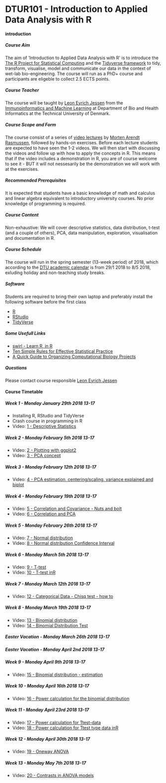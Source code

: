 DTUR101 - Introduction to Applied Data Analysis with R
================

#### introduction

##### Course Aim

The aim of 'Introduction to Applied Data Analysis with R' is to introduce the [The R Project for Statistical Computing](https://www.r-project.org/) and the [Tidyverse framework](https://www.tidyverse.org/) to tidy, transform, visualise, model and communicate our data in the context of wet-lab bio-engineering. The course will run as a PhD+ course and participants are eligeble to collect 2.5 ECTS points.

##### Course Teacher

The course will be taught by [Leon Eyrich Jessen](http://www.dtu.dk/service/telefonbog/person?id=22554&cpid=230023&tab=2&qt=dtupublicationquery) from the [Immunoinformatics and Machine Learning](http://www.bioinformatics.dtu.dk/english/Research_new/Health-informatics/Immunoinformatics-and-machine-learning) at Department of Bio and Health Informatics at the Technical University of Denmark.

##### Course Scope and Form

The course consist of a series of [video lectures](https://www.youtube.com/playlist?list=PL4L59zaizb3FmBdxuDLRdzGsknTrZN6Ys) by [Morten Arendt Rasmussen](http://food.ku.dk/english/staff/?pure=en/persons/311655/), followed by hands-on exercises. Before each lecture students are expected to have seen the 1-2 videos. We will then start with discussing the videos and follow up with how to apply the concepts in R. This means that if the video includes a demonstration in R, you are of course welcome to see it - BUT it will not nessesarily be the demonstration we will work with at the exercises.

##### Recommended Prerequisites

It is expected that students have a basic knowledge of math and calculus and linear algebra equivalent to introductory university courses. No prior knowledge of programming is required.

##### Course Content

Non-exhaustive: We will cover descriptive statistics, data distribution, t-test (and a couple of others), PCA, data manipulation, exploration, visualisation and documentation in R.

##### Course Schedule

The course will run in the spring semester (13-week period) of 2018, which according to the [DTU academic calendar](http://www.dtu.dk/english/education/student-guide/studying-at-dtu/Academic-calendar) is from 29/1 2018 to 8/5 2018, exluding holiday and non-teaching study breaks.

##### Software

Students are required to bring their own laptop and preferably install the following software before the first class

-   [R](https://mirrors.dotsrc.org/cran/)
-   [RStudio](https://www.rstudio.com/products/rstudio/download/#download)
-   [TidyVerse](https://www.tidyverse.org/)

##### Some Usefull Links

-   [swirl - Learn R, in R](http://swirlstats.com/)
-   [Ten Simple Rules for Effective Statistical Practice](http://journals.plos.org/ploscompbiol/article?id=10.1371/journal.pcbi.1004961)
-   [A Quick Guide to Organizing Computational Biology Projects](http://journals.plos.org/ploscompbiol/article?id=10.1371/journal.pcbi.1000424)

##### Questions

Please contact course responsible [Leon Eyrich Jessen](http://www.dtu.dk/service/telefonbog/person?id=22554&cpid=230023&tab=2&qt=dtupublicationquery)

#### Course Timetable

##### Week 1 - Monday January 29th 2018 13-17

-   Installing R, RStudio and TidyVerse
-   Crash course in programming in R
-   Video: [1 - Descriptive Statistics](https://www.youtube.com/watch?v=SOYt84ZPTx0)

##### Week 2 - Monday February 5th 2018 13-17

-   Video: [2 - Plotting with ggplot2](https://www.youtube.com/watch?v=oXlXVyiedBw)
-   Video: [3 - PCA concept](https://www.youtube.com/watch?v=NFIkD9-MuTY)

##### Week 3 - Monday February 12th 2018 13-17

-   Video: [4 - PCA estimation, centering/scaling, variance explained and biplot](https://www.youtube.com/watch?v=TraMXdEqeys)

##### Week 4 - Monday February 19th 2018 13-17

-   Video: [5 - Correlation and Covariance - Nuts and bolt](https://www.youtube.com/watch?v=WcPGgtptxZ4)
-   Video: [6 - Correlation and PCA](https://www.youtube.com/watch?v=EHb_kuw1GNU)

##### Week 5 - Monday February 26th 2018 13-17

-   Video: [7 - Normal distribution](https://www.youtube.com/watch?v=C_INrc633uk)
-   Video: [8 - Normal distribution Confidence Interval](https://www.youtube.com/watch?v=02S8L5H6l0U)

##### Week 6 - Monday March 5th 2018 13-17

-   Video: [9 - T-test](https://www.youtube.com/watch?v=D996ja8ZBN4)
-   Video: [10 - T-test inR](https://www.youtube.com/watch?v=KDpsF5dgIVI)

##### Week 7 - Monday March 12th 2018 13-17

-   Video: [12 - Categorical Data - Chisq test - how to](https://www.youtube.com/watch?v=fEXa8dQwlDw)

##### Week 8 - Monday March 19th 2018 13-17

-   Video: [13 - Binomial distribution](https://www.youtube.com/watch?v=F2NpmXEwFVE)
-   Video: [14 - Binomial Distribution Test](https://www.youtube.com/watch?v=L5jehIE_Sn0)

##### Easter Vacation - Monday March 26th 2018 13-17

##### Easter Vacation - Monday April 2nd 2018 13-17

##### Week 9 - Monday April 9th 2018 13-17

-   Video: [15 - Binomial distribution - estimation](https://www.youtube.com/watch?v=wZ9c7xG-et4)

##### Week 10 - Monday April 16th 2018 13-17

-   Video: [16 - Power calculation for the binomial distribution](https://www.youtube.com/watch?v=O_D8csjLr4s)

##### Week 11 - Monday April 23rd 2018 13-17

-   Video: [17 - Power calculation for Ttest-data](https://www.youtube.com/watch?v=uDvfgpvrhqM)
-   Video: [18 - Power calculation for Ttest type data inR](https://www.youtube.com/watch?v=FeQKkkpd-Ew)

##### Week 12 - Monday April 30th 2018 13-17

-   Video: [19 - Oneway ANOVA](https://www.youtube.com/watch?v=1n74nlIqBTE)

##### Week 13 - Monday May 7th 2018 13-17

-   Video: [20 - Contrasts in ANOVA models](https://www.youtube.com/watch?v=JpUSVNTNTQk)
